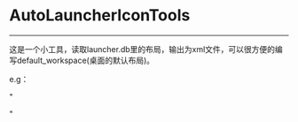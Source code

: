 # AutoLauncherIconTools
---
这是一个小工具，读取launcher.db里的布局，输出为xml文件，可以很方便的编写default_workspace(桌面的默认布局)。

e.g：

" <favorite launcher:packageName="com.tencent.mobileqq" launcher:className="com.tencent.mobileqq.activity.SplashActivity" launcher:screen="1" launcher:x="0" launcher:y="4" />

 <favorite launcher:packageName="com.tencent.qqlive" launcher:className="com.tencent.qqlive.ona.activity.WelcomeActivity" launcher:screen="1" launcher:x="1" launcher:y="4" />"

